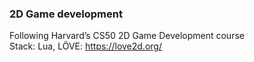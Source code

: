### 2D Game development

Following Harvard’s CS50 2D Game Development course  
Stack: Lua, LÖVE: https://love2d.org/
